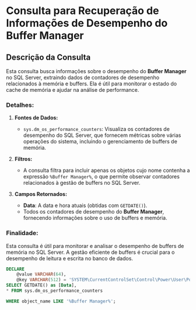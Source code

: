 # Consulta para Recuperação de Informações de Desempenho do Buffer Manager

## Descrição da Consulta

Esta consulta busca informações sobre o desempenho do **Buffer Manager** no SQL Server, extraindo dados de contadores de desempenho relacionados à memória e buffers. Ela é útil para monitorar o estado do cache de memória e ajudar na análise de performance.

### Detalhes:
1. **Fontes de Dados:**
   - `sys.dm_os_performance_counters`: Visualiza os contadores de desempenho do SQL Server, que fornecem métricas sobre várias operações do sistema, incluindo o gerenciamento de buffers de memória.

2. **Filtros:**
   - A consulta filtra para incluir apenas os objetos cujo nome contenha a expressão `%Buffer Manager%`, o que permite observar contadores relacionados à gestão de buffers no SQL Server.

3. **Campos Retornados:**
   - **Data**: A data e hora atuais (obtidas com `GETDATE()`).
   - Todos os contadores de desempenho do **Buffer Manager**, fornecendo informações sobre o uso de buffers e memória.

### Finalidade:
Esta consulta é útil para monitorar e analisar o desempenho de buffers de memória no SQL Server. A gestão eficiente de buffers é crucial para o desempenho de leitura e escrita no banco de dados.

```SQL
DECLARE
    @value VARCHAR(64),
    @key VARCHAR(512) = 'SYSTEM\CurrentControlSet\Control\Power\User\PowerSchemes'
SELECT GETDATE() as [Data],
* FROM sys.dm_os_performance_counters

WHERE object_name LIKE '%Buffer Manager%';
```
